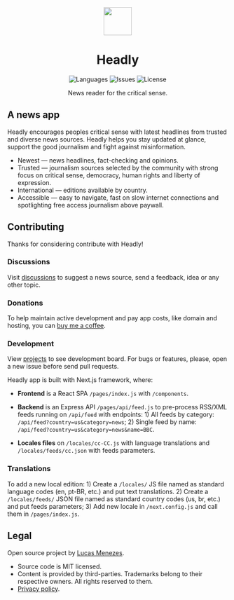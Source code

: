 <div align="center">
  <a href="https://headly.app/">
    <img height="64" src="https://headly.app/images/headly-logo-color.svg">
  </a>
</div>
<h1 align="center">
Headly
</h1>
<p align="center">
<img alt="Languages" src="https://img.shields.io/badge/languages available -3-4dc71f">
<img alt="Issues" src="https://img.shields.io/github/issues/lucasm/headly">
<img alt="License" src="https://img.shields.io/github/license/lucasm/headly?color=4dc71f">
</p>
<p align="center">
News reader for the critical sense.<br>
</p>


## A news app

Headly encourages peoples critical sense with latest headlines from trusted and diverse news sources. Headly helps you stay updated at glance, support the good journalism and fight against misinformation.

- Newest — news headlines, fact-checking and opinions.
- Trusted —  journalism sources selected by the community with strong focus on critical sense, democracy, human rights and liberty of expression.
- International — editions available by country.
- Accessible — easy to navigate, fast on slow internet connections and spotlighting free access journalism above paywall.


## Contributing

Thanks for considering contribute with Headly!

### Discussions

Visit [discussions](https://github.com/lucasm/headly/discussions) to suggest a news source, send a feedback, idea or any other topic.

### Donations

To help maintain active development and pay app costs, like domain and hosting, you can [buy me a coffee](https://www.buymeacoffee.com/lucasm).

### Development

View [projects](https://github.com/lucasm/headly/projects/1) to see development board. For bugs or features, please, open a new issue before send pull requests.

Headly app is built with Next.js framework, where:

- **Frontend** is a React SPA `/pages/index.js` with `/components`.

- **Backend** is an Express API `/pages/api/feed.js` to pre-process RSS/XML feeds running on `/api/feed` with endpoints: 1) All feeds by category: `/api/feed?country=us&category=news`; 2) Single feed by name: `/api/feed?country=us&category=news&name=BBC`.

- **Locales files** on `/locales/cc-CC.js` with language translations and `/locales/feeds/cc.json` with feeds parameters.

### Translations

To add a new local edition: 1) Create a `/locales/` JS file named as standard language codes (en, pt-BR, etc.) and put text translations. 2) Create a `/locales/feeds/` JSON file named as standard country codes (us, br, etc.) and put feeds parameters; 3) Add new locale in `/next.config.js` and call them in `/pages/index.js`.

## Legal

Open source project by [Lucas Menezes](https://lucasm.dev/?utm_source=headly).

* Source code is MIT licensed.
* Content is provided by third-parties. Trademarks belong to their respective owners. All rights reserved to them.
* [Privacy policy](https://lucasm.dev/privacy).